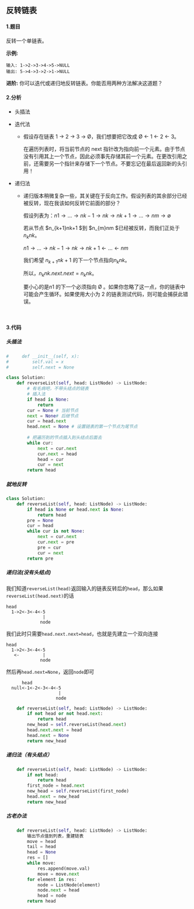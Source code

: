 ## 反转链表

#### 1.题目

反转一个单链表。

**示例:**

```
输入: 1->2->3->4->5->NULL
输出: 5->4->3->2->1->NULL
```

**进阶:**
你可以迭代或递归地反转链表。你能否用两种方法解决这道题？

#### 2.分析

- 头插法


- 迭代法

  - 假设存在链表 1 → 2 → 3 → Ø，我们想要把它改成 Ø ← 1 ← 2 ← 3。

    在遍历列表时，将当前节点的 next 指针改为指向前一个元素。由于节点没有引用其上一个节点，因此必须事先存储其前一个元素。在更改引用之前，还需要另一个指针来存储下一个节点。不要忘记在最后返回新的头引用！

- 递归法

  - 递归版本稍微复杂一些，其关键在于反向工作。假设列表的其余部分已经被反转，现在我该如何反转它前面的部分？

    假设列表为：$n1→...→nk−1→nk→nk+1→...→nm→∅$

    若从节点 $n_{k+1}nk+1 $到 $n_{m}nm $已经被反转，而我们正处于 $n_{k}nk$。

    $n1→...→nk−1→nk→nk+1←...←nm$

    我们希望 $n_{k+1}n k+1$ 的下一个节点指向$n_{k}nk$。

    所以，$n_{k}nk.next.next = n_{k}nk。$

    要小心的是$n1$ 的下一个必须指向 Ø 。如果你忽略了这一点，你的链表中可能会产生循环。如果使用大小为 2 的链表测试代码，则可能会捕获此错误。

    ​

#### 3.代码

##### 头插法

```python
#     def __init__(self, x):
#         self.val = x
#         self.next = None

class Solution:
    def reverseList(self, head: ListNode) -> ListNode:
        # 有毛病吧，不带头结点的链表
        # 插入法
        if head is None:
            return
        cur = None # 当前节点
        next = None# 后继节点
        cur = head.next
        head.next = None # 设置链表的第一个节点为尾节点
        
        # 把遍历到的节点插入到头结点后面去
        while cur:
            next = cur.next
            cur.next = head
            head = cur
            cur = next
        return head
```

##### 就地反转

```python
class Solution:
    def reverseList(self, head: ListNode) -> ListNode:
        if head is None or head.next is None:
            return head
        pre = None
        cur = head
        while cur is not None:
            next = cur.next
            cur.next = pre
            pre = cur
            cur = next
        return pre
```

##### 递归法(没有头结点)

我们知道`reverseList(head)`返回输入的链表反转后的`head`，那么如果`reverseList(head.next)`的话

```
head
  1->2<-3<-4<-5
              |
             node
```

我们此时只需要`head.next.next=head`，也就是先建立一个双向连接

```
head
  1->2<-3<-4<-5
   <-         |
             node
```

然后再`head.next=None`，返回`node`即可

```
      head
  null<-1<-2<-3<-4<-5
                    |
                   node
```

```python
    def reverseList(self, head: ListNode) -> ListNode:
        if not head or not head.next:
            return head
        new_head = self.reverseList(head.next)
        head.next.next = head
        head.next = None
        return new_head
```

##### 递归法（有头结点）

```python
    def reverseList(self, head: ListNode) -> ListNode:
        if not head:
            return head
       	first_node = head.next
        new_head = self.reverseList(first_node)
        head.next = new_head
        return new_head
```

##### 古老办法

```python
    def reverseList(self, head: ListNode) -> ListNode:
        输出节点值到列表，重建链表
        move = head
        tail = head
        head = None
        res = []
        while move:
            res.append(move.val)
            move = move.next
        for element in res:
            node = ListNode(element)
            node.next = head
            head = node
        return head
```

